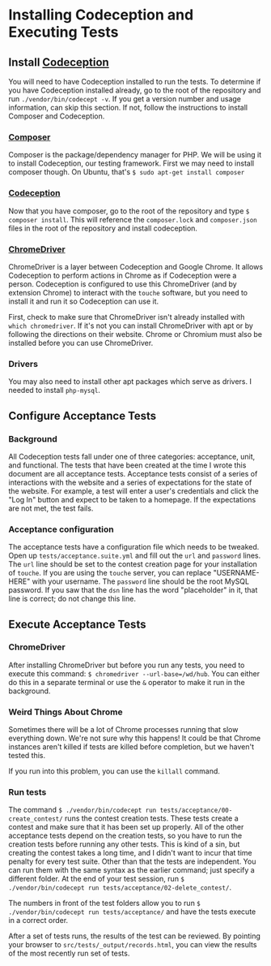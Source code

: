 ﻿# Installing Codeception and Executing Tests

## Install [Codeception](https://codeception.com/docs/)
You will need to have Codeception installed to run the tests. 
To determine if you have Codeception installed already, go to the root of the repository and run `./vendor/bin/codecept -v`.
If you get a version number and usage information, can skip this section.
If not, follow the instructions to install Composer and Codeception.

### [Composer](https://getcomposer.org/) 
Composer is the package/dependency manager for PHP. 
We will be using it to install Codeception, our testing framework. 
First we may need to install composer though.
On Ubuntu, that's `$ sudo apt-get install composer`

### [Codeception](https://codeception.com/docs/)
Now that you have composer, go to the root of the repository and type `$ composer install`.
This will reference the `composer.lock` and `composer.json` files in the root of the repository and install codeception.

### [ChromeDriver](https://sites.google.com/a/chromium.org/chromedriver/getting-started)
ChromeDriver is a layer between Codeception and Google Chrome. 
It allows Codeception to perform actions in Chrome as if Codeception were a person.
Codeception is configured to use this ChromeDriver (and by extension Chrome) to interact with the `touche` software, 
but you need to install it and run it so Codeception can use it.

First, check to make sure that ChromeDriver isn't already installed with `which chromedriver`.
If it's not you can install ChromeDriver with apt or by following the directions on their website.
Chrome or Chromium must also be installed before you can use ChromeDriver.

### Drivers
You may also need to install other apt packages which serve as drivers. 
I needed to install `php-mysql`.

## Configure Acceptance Tests

### Background
All Codeception tests fall under one of three categories: acceptance, unit, and functional. 
The tests that have been created at the time I wrote this document are all acceptance tests.
Acceptance tests consist of a series of interactions with the website and a series of expectations for the state of the website.
For example, a test will enter a user's credentials and click the "Log In" button and expect to be taken to a homepage.
If the expectations are not met, the test fails.

### Acceptance configuration
The acceptance tests have a configuration file which needs to be tweaked.
Open up `tests/acceptance.suite.yml` and fill out the `url` and `password` lines.
The `url` line should be set to the contest creation page for your installation of `touche`.
If you are using the `touche` server, you can replace "USERNAME-HERE" with your username.
The `password` line should be the root MySQL password.
If you saw that the `dsn` line has the word "placeholder" in it, that line is correct; do not change this line.

## Execute Acceptance Tests 
### ChromeDriver
After installing ChromeDriver but before you run any tests, you need to execute this command: `$ chromedriver --url-base=/wd/hub`.
You can either do this in a separate terminal or use the `&` operator to make it run in the background.

### Weird Things About Chrome
Sometimes there will be a lot of Chrome processes running that slow everything down. 
We're not sure why this happens! 
It could be that Chrome instances aren't killed if tests are killed before completion, but we haven't tested this.

If you run into this problem, you can use the `killall` command.

### Run tests
The command `$ ./vendor/bin/codecept run tests/acceptance/00-create_contest/` runs the contest creation tests.
These tests create a contest and make sure that it has been set up properly.
All of the other acceptance tests depend on the creation tests, so you have to run the creation tests before running any other tests.
This is kind of a sin, but creating the contest takes a long time, and I didn't want to incur that time penalty for every test suite.
Other than that the tests are independent. 
You can run them with the same syntax as the earlier command; just specify a different folder.
At the end of your test session, run `$ ./vendor/bin/codecept run tests/acceptance/02-delete_contest/`.

The numbers in front of the test folders allow you to run `$ ./vendor/bin/codecept run tests/acceptance/` 
and have the tests execute in a correct order.

After a set of tests runs, the results of the test can be reviewed.
By pointing your browser to `src/tests/_output/records.html`, you can view the results of the most recently run set of tests. 
 